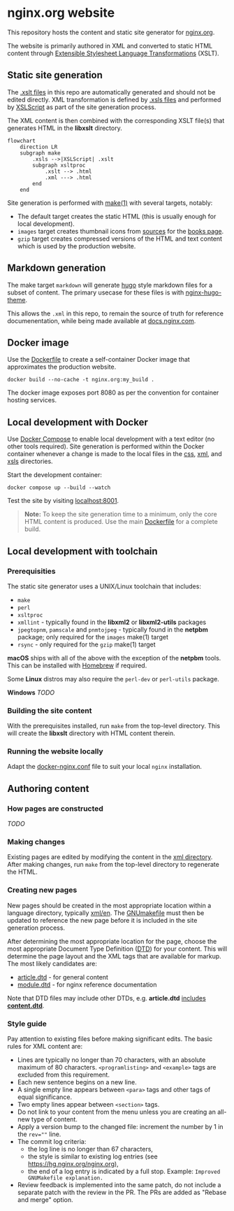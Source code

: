 nginx.org website
=================

This repository hosts the content and static site generator for [nginx.org](https://nginx.org/).

The website is primarily authored in XML and converted to static HTML content through
[Extensible Stylesheet Language Transformations](https://en.wikipedia.org/wiki/XSLT) (XSLT).


Static site generation
----------------------
The [.xslt files](xslt/) in this repo are automatically generated and should not be edited directly.
XML transformation is defined by [.xsls files](xsls/) and performed by [XSLScript](tools/xslscript.pl)
as part of the site generation process.

The XML content is then combined with the corresponding XSLT file(s) that generates HTML in the
**libxslt** directory.

```mermaid
flowchart
    direction LR
    subgraph make
        .xsls -->|XSLScript| .xslt
        subgraph xsltproc
            .xslt --> .html
            .xml ---> .html
        end
    end
 ```

Site generation is performed with [make(1)](GNUmakefile) with several targets, notably:
 * The default target creates the static HTML (this is usually enough for local development).
 * `images` target creates thumbnail icons from [sources](sources/) for the [books page](xml/en/books.xml).
 * `gzip` target creates compressed versions of the HTML and text content which is used by the production website.


Markdown generation
----------------------
The make target `markdown` will generate [hugo](https://gohugo.io/) style markdown files for a subset of content. The primary usecase for these files is with  [nginx-hugo-theme](https://github.com/nginxinc/nginx-hugo-theme).

This allows the `.xml` in this repo, to remain the source of truth for reference documenentation, while being made available at [docs.nginx.com](https://docs.nginx.com).

Docker image
------------
Use the [Dockerfile](Dockerfile) to create a self-container Docker image that approximates the production website.
```shell
docker build --no-cache -t nginx.org:my_build .
```
The docker image exposes port 8080 as per the convention for container hosting services.


Local development with Docker
-----------------------------
Use [Docker Compose](docker-compose.yaml) to enable local development with a text editor (no
other tools required). Site generation is performed within the Docker container whenever a change
is made to the local files in the [css](css/), [xml](xml/), and [xsls](xsls/) directories.

Start the development container:
```
docker compose up --build --watch
```
Test the site by visiting [localhost:8001](http://localhost:8001/).

> **Note:** To keep the site generation time to a minimum, only the core HTML content is produced.
> Use the main [Dockerfile](Dockerfile) for a complete build.


Local development with toolchain
--------------------------------
### Prerequisities
The static site generator uses a UNIX/Linux toolchain that includes:
 * `make`
 * `perl`
 * `xsltproc`
 * `xmllint` - typically found in the **libxml2** or **libxml2-utils** packages
 * `jpegtopnm`, `pamscale` and `pnmtojpeg` - typically found in the **netpbm** package; only required for the `images` make(1) target
 * `rsync` - only required for the `gzip` make(1) target

**macOS** ships with all of the above with the exception of the **netpbm** tools.
This can be installed with [Homebrew](https://formulae.brew.sh/formula/netpbm) if required.

Some **Linux** distros may also require the `perl-dev` or `perl-utils` package.

**Windows** *TODO*

### Building the site content
With the prerequisites installed, run `make` from the top-level directory. This will create the
**libxslt** directory with HTML content therein.

### Running the website locally
Adapt the [docker-nginx.conf](docker-nginx.conf) file to suit your local `nginx` installation.


Authoring content
-----------------
### How pages are constructed
*TODO*

### Making changes
Existing pages are edited by modifying the content in the [xml directory](xml/). After making changes,
run `make` from the top-level directory to regenerate the HTML.

### Creating new pages
New pages should be created in the most appropriate location within a language directory,
typically [xml/en](xml/en/). The [GNUmakefile](xml/en/GNUmakefile) must then be updated to
reference the new page before it is included in the site generation process.

After determining the most appropriate location for the page, choose the most appropriate Document
Type Definition ([DTD](dtd/)) for your content. This will determine the page layout and the XML tags
that are available for markup. The most likely candidates are:

 * [article.dtd](dtd/article.dtd) - for general content
 * [module.dtd](dtd/module.dtd) - for nginx reference documentation

Note that DTD files may include other DTDs, e.g. **article.dtd** [includes](dtd/article.dtd#L18)
[**content.dtd**](dtd/content.dtd).

### Style guide
Pay attention to existing files before making significant edits.
The basic rules for XML content are:

 * Lines are typically no longer than 70 characters, with an absolute maximum of 80 characters.
   `<programlisting>` and `<example>` tags are excluded from this requirement.
 * Each new sentence begins on a new line.
 * A single empty line appears between `<para>` tags and other tags of equal significance.
 * Two empty lines appear between `<section>` tags.
 * Do not link to your content from the menu unless you are creating an all-new type of content.
 * Apply a version bump to the changed file: increment the number by 1 in the `rev=""` line.
 * The commit log criteria:
   * the log line is no longer than 67 characters,
   * the style is similar to existing log entries (see https://hg.nginx.org/nginx.org),
   * the end of a log entry is indicated by a full stop.
   Example: `Improved GNUMakefile explanation.`
 * Review feedback is implemented into the same patch, do not include a separate patch with the review in the PR. The PRs are added as "Rebase and merge" option.
